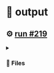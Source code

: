 # 📝  output 

## ⚙️ [run #219](https://github.com/jwenerd/ytm-dl/actions/runs/7660663149)

<details>

<summary>

### 📁 Files

</summary>

|                                                                       |lines|size|bytes |
|-----------------------------------------------------------------------|-----|----|------|
|[`output/library_albums.csv` ](output/library_albums.csv)              |942  |68K |65843 |
|[`output/library_songs.csv` ](output/library_songs.csv)                |2891 |244K|248765|
|[`output/liked_songs.csv` ](output/liked_songs.csv)                    |1448 |124K|125752|
|[`output/library_artists.csv` ](output/library_artists.csv)            |2026 |92K |91957 |
|[`output/history.csv` ](output/history.csv)                            |1633 |156K|159195|
|[`output/library_subscriptions.csv` ](output/library_subscriptions.csv)|68   |4.0K|2670  |

</details>